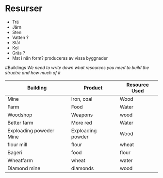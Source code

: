 # Resurser
- Trä
- Järn
- Sten
- Vatten ?
- Stål
- Kol
- Gräs ?
- Mat i nån form? produceras av vissa byggnader

#Buildings
*We need to write down what resources you need to build the structre and how much of it*

Building | Product | Resource Used
---------|----------|-------------
Mine | Iron, coal | Wood
Farm | Food | Water
Woodshop | Weapons | wood
Better farm | More red | Water
Exploading poweder Mine | Exploading powder | Wood
flour mill | flour | wheat
Bageri | food | flour
Wheatfarm | wheat | water
Diamond mine | diamonds | wood
